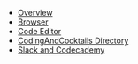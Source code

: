 * [Overview](/tools/)
* [Browser](/tools/browser/)
* [Code Editor](/tools/vscode/)
* [CodingAndCocktails Directory](/tools/directory/)
* [Slack and Codecademy](/tools/user-accounts/)

<!-- * [Node & npm](/tools/node/)
* [GitHub](/tools/version-control/github.md)
* [Git](/tools/version-control/) -->

